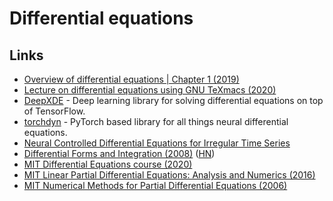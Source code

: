 # Differential equations

## Links

* [Overview of differential equations \| Chapter 1 \(2019\)](https://www.youtube.com/watch?v=p_di4Zn4wz4)
* [Lecture on differential equations using GNU TeXmacs \(2020\)](https://www.youtube.com/watch?v=ILiL4m61BLw)
* [DeepXDE](https://github.com/lululxvi/deepxde) - Deep learning library for solving differential equations on top of TensorFlow.
* [torchdyn](https://github.com/DiffEqML/torchdyn) - PyTorch based library for all things neural differential equations.
* [Neural Controlled Differential Equations for Irregular Time Series](https://github.com/patrick-kidger/NeuralCDE)
* [Differential Forms and Integration \(2008\)](https://www.math.ucla.edu/~tao/preprints/forms.pdf) \([HN](https://news.ycombinator.com/item?id=23269351)\)
* [MIT Differential Equations course \(2020\)](https://math.mit.edu/~dyatlov/18.03/)
* [MIT Linear Partial Differential Equations: Analysis and Numerics \(2016\)](https://github.com/mitmath/18303/tree/fall16)
* [MIT Numerical Methods for Partial Differential Equations \(2006\)](http://math.mit.edu/~stevenj/18.336/)

